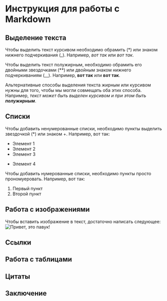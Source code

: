 # Инструкция для работы с Markdown 

## Выделение текста

Чтобы выделить текст курсивом необходимо обрамить (*) или знаком нижнего подчеркивания (_). Например, *вот так* или _вот так_. 

Чтобы выделить текст полужирным, необходимо обрамить его двойными звездочками (**) или двойным знаком нижнего подчеркиваниям (__).
Например, **вот так** или __вот так__.

Альтернативные способы выделения текста жирным или курсивом нужны для того, чтобы мы могли совмещать оба этих способа. Например, _текст может быть выделен курсивом и при этом быть **полужирным**_.

## Списки 
Чтобы добавить ненумерованные списки, необходимо пункты выделить звездочкой (*) или знаком +.
Например, вот так:
* Элемент 1
* Элемент 2
* Элемент 3
+ Элемент 4

Чтобы добавить нумерованные списки, необходимо пункты просто прономуеровать.
Например, вот так:
1. Первый пункт 
2. Второй пункт  

## Работа с изображениями

Чтобы вставить изображение в текст, достаточно написать следующее:
![Привет, это павук!](Pavuk.jpg)

## Ссылки

## Работа с таблицами

## Цитаты

## Заключение

